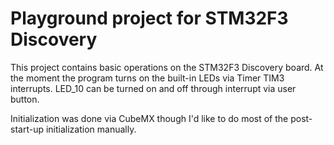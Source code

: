 # Playground project for STM32F3 Discovery 

This project contains basic operations on the STM32F3 Discovery board.
At the moment the program turns on the built-in LEDs via Timer TIM3
interrupts. 
LED_10 can be turned on and off through interrupt via user button.

Initialization was done via CubeMX though I'd like to do most of the post-
start-up initialization manually.
